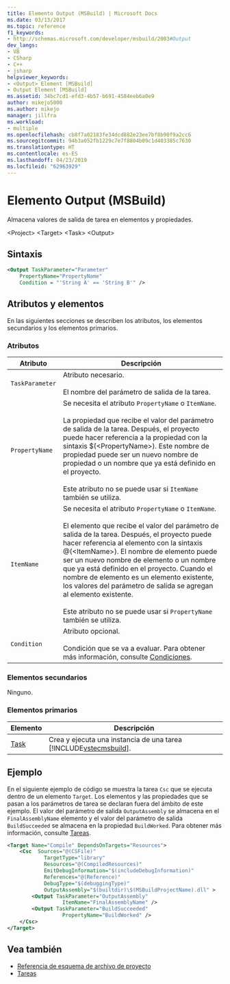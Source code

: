 ```yaml
---
title: Elemento Output (MSBuild) | Microsoft Docs
ms.date: 03/13/2017
ms.topic: reference
f1_keywords:
- http://schemas.microsoft.com/developer/msbuild/2003#Output
dev_langs:
- VB
- CSharp
- C++
- jsharp
helpviewer_keywords:
- <Output> Element [MSBuild]
- Output Element [MSBuild]
ms.assetid: 34bc7cd1-efd3-4b57-b691-4584eeb6a0e9
author: mikejo5000
ms.author: mikejo
manager: jillfra
ms.workload:
- multiple
ms.openlocfilehash: cb8f7a02183fe34dcd882e23ee7bf8b90f9a2cc6
ms.sourcegitcommit: 94b3a052fb1229c7e7f8804b09c1d403385c7630
ms.translationtype: HT
ms.contentlocale: es-ES
ms.lasthandoff: 04/23/2019
ms.locfileid: "62963929"
---
```

# <a name="output-element-msbuild"></a>Elemento Output (MSBuild)
Almacena valores de salida de tarea en elementos y propiedades.

 \<Project> \<Target> \<Task> \<Output>

## <a name="syntax"></a>Sintaxis

```xml
<Output TaskParameter="Parameter"
    PropertyName="PropertyName"
    Condition = "'String A' == 'String B'" />
```

## <a name="attributes-and-elements"></a>Atributos y elementos
 En las siguientes secciones se describen los atributos, los elementos secundarios y los elementos primarios.

### <a name="attributes"></a>Atributos

|Atributo|Descripción|
|---------------|-----------------|
|`TaskParameter`|Atributo necesario.<br /><br /> El nombre del parámetro de salida de la tarea.|
|`PropertyName`|Se necesita el atributo `PropertyName` o `ItemName`.<br /><br /> La propiedad que recibe el valor del parámetro de salida de la tarea. Después, el proyecto puede hacer referencia a la propiedad con la sintaxis $(\<PropertyName>). Este nombre de propiedad puede ser un nuevo nombre de propiedad o un nombre que ya está definido en el proyecto.<br /><br /> Este atributo no se puede usar si `ItemName` también se utiliza.|
|`ItemName`|Se necesita el atributo `PropertyName` o `ItemName`.<br /><br /> El elemento que recibe el valor del parámetro de salida de la tarea. Después, el proyecto puede hacer referencia al elemento con la sintaxis @(\<ItemName>). El nombre de elemento puede ser un nuevo nombre de elemento o un nombre que ya está definido en el proyecto. Cuando el nombre de elemento es un elemento existente, los valores del parámetro de salida se agregan al elemento existente. <br /><br /> Este atributo no se puede usar si `PropertyName` también se utiliza.|
|`Condition`|Atributo opcional.<br /><br /> Condición que se va a evaluar. Para obtener más información, consulte [Condiciones](../msbuild/msbuild-conditions.md).|

### <a name="child-elements"></a>Elementos secundarios
 Ninguno.

### <a name="parent-elements"></a>Elementos primarios

| Elemento | Descripción |
| - | - |
| [Task](../msbuild/task-element-msbuild.md) | Crea y ejecuta una instancia de una tarea [!INCLUDE[vstecmsbuild](../extensibility/internals/includes/vstecmsbuild_md.md)]. |

## <a name="example"></a>Ejemplo
 En el siguiente ejemplo de código se muestra la tarea `Csc` que se ejecuta dentro de un elemento `Target`. Los elementos y las propiedades que se pasan a los parámetros de tarea se declaran fuera del ámbito de este ejemplo. El valor del parámetro de salida `OutputAssembly` se almacena en el `FinalAssemblyName` elemento y el valor del parámetro de salida `BuildSucceeded` se almacena en la propiedad `BuildWorked`. Para obtener más información, consulte [Tareas](../msbuild/msbuild-tasks.md).

```xml
<Target Name="Compile" DependsOnTargets="Resources">
    <Csc  Sources="@(CSFile)"
            TargetType="library"
            Resources="@(CompiledResources)"
            EmitDebugInformation="$(includeDebugInformation)"
            References="@(Reference)"
            DebugType="$(debuggingType)"
            OutputAssembly="$(builtdir)\$(MSBuildProjectName).dll" >
        <Output TaskParameter="OutputAssembly"
                  ItemName="FinalAssemblyName" />
        <Output TaskParameter="BuildSucceeded"
                  PropertyName="BuildWorked" />
    </Csc>
</Target>
```

## <a name="see-also"></a>Vea también
- [Referencia de esquema de archivo de proyecto](../msbuild/msbuild-project-file-schema-reference.md)
- [Tareas](../msbuild/msbuild-tasks.md)
